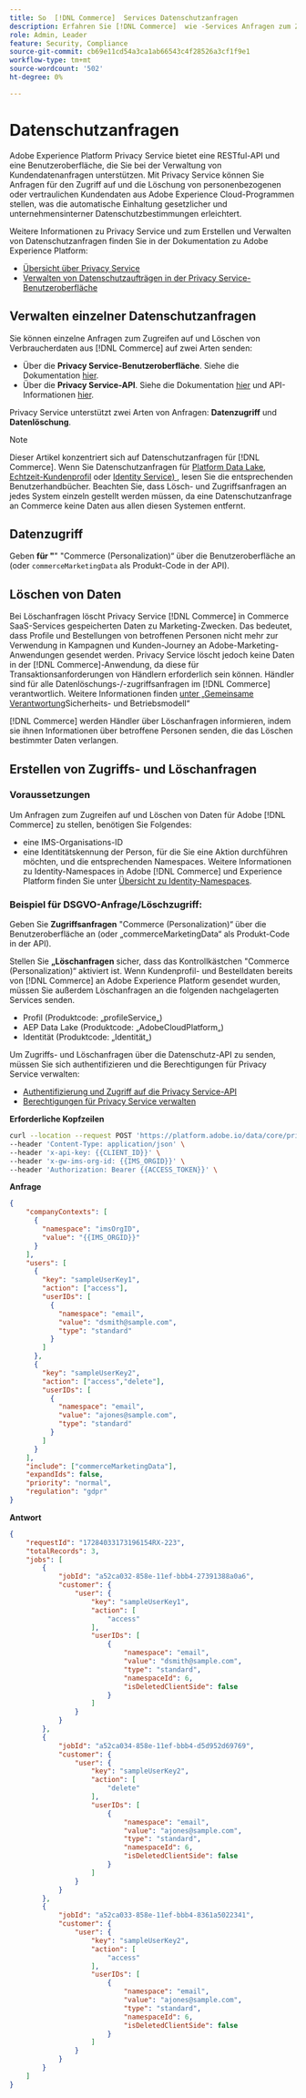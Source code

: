 ```yaml
---
title: So  [!DNL Commerce]  Services Datenschutzanfragen
description: Erfahren Sie [!DNL Commerce]  wie -Services Anfragen zum Zugriff auf und Löschen von Daten verarbeitet.
role: Admin, Leader
feature: Security, Compliance
source-git-commit: cb69e11cd54a3ca1ab66543c4f28526a3cf1f9e1
workflow-type: tm+mt
source-wordcount: '502'
ht-degree: 0%

---
```


# Datenschutzanfragen

Adobe Experience Platform Privacy Service bietet eine RESTful-API und eine Benutzeroberfläche, die Sie bei der Verwaltung von Kundendatenanfragen unterstützen. Mit Privacy Service können Sie Anfragen für den Zugriff auf und die Löschung von personenbezogenen oder vertraulichen Kundendaten aus Adobe Experience Cloud-Programmen stellen, was die automatische Einhaltung gesetzlicher und unternehmensinterner Datenschutzbestimmungen erleichtert.

Weitere Informationen zu Privacy Service und zum Erstellen und Verwalten von Datenschutzanfragen finden Sie in der Dokumentation zu Adobe Experience Platform:

* [Übersicht über Privacy Service](https://experienceleague.adobe.com/de/docs/experience-platform/privacy/home)
* [Verwalten von Datenschutzaufträgen in der Privacy Service-Benutzeroberfläche](https://experienceleague.adobe.com/de/docs/experience-platform/privacy/ui/user-guide)

## Verwalten einzelner Datenschutzanfragen

Sie können einzelne Anfragen zum Zugreifen auf und Löschen von Verbraucherdaten aus [!DNL Commerce] auf zwei Arten senden:

* Über die **Privacy Service-Benutzeroberfläche**. Siehe die Dokumentation [hier](https://experienceleague.adobe.com/de/docs/experience-platform/privacy/ui/user-guide#_blank).
* Über die **Privacy Service-API**. Siehe die Dokumentation [hier](https://developer.adobe.com/experience-platform-apis/references/privacy-service/#_blank) und API-Informationen [hier](https://developer.adobe.com/experience-platform-apis/#_blank).

Privacy Service unterstützt zwei Arten von Anfragen: **Datenzugriff** und **Datenlöschung**.

>[!NOTE]
>
>Dieser Artikel konzentriert sich auf Datenschutzanfragen für [!DNL Commerce]. Wenn Sie Datenschutzanfragen für [Platform Data Lake](https://experienceleague.adobe.com/de/docs/experience-platform/catalog/privacy), [Echtzeit-Kundenprofil](https://experienceleague.adobe.com/de/docs/experience-platform/profile/privacy) oder [Identity Service) &#x200B;](https://experienceleague.adobe.com/de/docs/experience-platform/identity/privacy), lesen Sie die entsprechenden Benutzerhandbücher. Beachten Sie, dass Lösch- und Zugriffsanfragen an jedes System einzeln gestellt werden müssen, da eine Datenschutzanfrage an Commerce keine Daten aus allen diesen Systemen entfernt.

## Datenzugriff

Geben **für &quot;**&quot; &quot;Commerce (Personalization)“ über die Benutzeroberfläche an (oder `commerceMarketingData` als Produkt-Code in der API).

## Löschen von Daten

Bei Löschanfragen löscht Privacy Service [!DNL Commerce] in Commerce SaaS-Services gespeicherten Daten zu Marketing-Zwecken. Das bedeutet, dass Profile und Bestellungen von betroffenen Personen nicht mehr zur Verwendung in Kampagnen und Kunden-Journey an Adobe-Marketing-Anwendungen gesendet werden. Privacy Service löscht jedoch keine Daten in der [!DNL Commerce]-Anwendung, da diese für Transaktionsanforderungen von Händlern erforderlich sein können. Händler sind für alle Datenlöschungs-/-zugriffsanfragen im [!DNL Commerce] verantwortlich. Weitere Informationen finden [&#x200B; unter „Gemeinsame Verantwortung](https://experienceleague.adobe.com/de/docs/commerce-operations/security-and-compliance/shared-responsibility)Sicherheits- und Betriebsmodell“

[!DNL Commerce] werden Händler über Löschanfragen informieren, indem sie ihnen Informationen über betroffene Personen senden, die das Löschen bestimmter Daten verlangen.

## Erstellen von Zugriffs- und Löschanfragen

### Voraussetzungen

Um Anfragen zum Zugreifen auf und Löschen von Daten für Adobe [!DNL Commerce] zu stellen, benötigen Sie Folgendes:

* eine IMS-Organisations-ID
* eine Identitätskennung der Person, für die Sie eine Aktion durchführen möchten, und die entsprechenden Namespaces. Weitere Informationen zu Identity-Namespaces in Adobe [!DNL Commerce] und Experience Platform finden Sie unter [Übersicht zu Identity-Namespaces](https://experienceleague.adobe.com/de/docs/experience-platform/identity/features/namespaces).

### Beispiel für DSGVO-Anfrage/Löschzugriff:

Geben Sie **Zugriffsanfragen** &quot;Commerce (Personalization)“ über die Benutzeroberfläche an (oder „commerceMarketingData“ als Produkt-Code in der API).

Stellen Sie **„Löschanfragen** sicher, dass das Kontrollkästchen &quot;Commerce (Personalization)“ aktiviert ist. Wenn Kundenprofil- und Bestelldaten bereits von [!DNL Commerce] an Adobe Experience Platform gesendet wurden, müssen Sie außerdem Löschanfragen an die folgenden nachgelagerten Services senden.

* Profil (Produktcode: „profileService„)
* AEP Data Lake (Produktcode: „AdobeCloudPlatform„)
* Identität (Produktcode: „Identität„)

Um Zugriffs- und Löschanfragen über die Datenschutz-API zu senden, müssen Sie sich authentifizieren und die Berechtigungen für Privacy Service verwalten:

* [Authentifizierung und Zugriff auf die Privacy Service-API](https://experienceleague.adobe.com/de/docs/experience-platform/privacy/api/getting-started)
* [Berechtigungen für Privacy Service verwalten](https://experienceleague.adobe.com/de/docs/experience-platform/privacy/permissions)

**Erforderliche Kopfzeilen**

```bash
curl --location --request POST 'https://platform.adobe.io/data/core/privacy/jobs' \
--header 'Content-Type: application/json' \
--header 'x-api-key: {{CLIENT_ID}}' \
--header 'x-gw-ims-org-id: {{IMS_ORGID}}' \
--header 'Authorization: Bearer {{ACCESS_TOKEN}}' \
```

**Anfrage**

```json
{
    "companyContexts": [
      {
        "namespace": "imsOrgID",
        "value": "{{IMS_ORGID}}"
      }
    ],
    "users": [
      {
        "key": "sampleUserKey1",
        "action": ["access"],
        "userIDs": [
          {
            "namespace": "email",
            "value": "dsmith@sample.com",
            "type": "standard"
          }
        ]
      },
      {
        "key": "sampleUserKey2",
        "action": ["access","delete"],
        "userIDs": [
          {
            "namespace": "email",
            "value": "ajones@sample.com",
            "type": "standard"
          }
        ]
      }
    ],
    "include": ["commerceMarketingData"],
    "expandIds": false,
    "priority": "normal",
    "regulation": "gdpr"
}
```

**Antwort**

```json
{
    "requestId": "17284033173196154RX-223",
    "totalRecords": 3,
    "jobs": [
        {
            "jobId": "a52ca032-858e-11ef-bbb4-27391388a0a6",
            "customer": {
                "user": {
                    "key": "sampleUserKey1",
                    "action": [
                        "access"
                    ],
                    "userIDs": [
                        {
                            "namespace": "email",
                            "value": "dsmith@sample.com",
                            "type": "standard",
                            "namespaceId": 6,
                            "isDeletedClientSide": false
                        }
                    ]
                }
            }
        },
        {
            "jobId": "a52ca034-858e-11ef-bbb4-d5d952d69769",
            "customer": {
                "user": {
                    "key": "sampleUserKey2",
                    "action": [
                        "delete"
                    ],
                    "userIDs": [
                        {
                            "namespace": "email",
                            "value": "ajones@sample.com",
                            "type": "standard",
                            "namespaceId": 6,
                            "isDeletedClientSide": false
                        }
                    ]
                }
            }
        },
        {
            "jobId": "a52ca033-858e-11ef-bbb4-8361a5022341",
            "customer": {
                "user": {
                    "key": "sampleUserKey2",
                    "action": [
                        "access"
                    ],
                    "userIDs": [
                        {
                            "namespace": "email",
                            "value": "ajones@sample.com",
                            "type": "standard",
                            "namespaceId": 6,
                            "isDeletedClientSide": false
                        }
                    ]
                }
            }
        }
    ]
}
```
